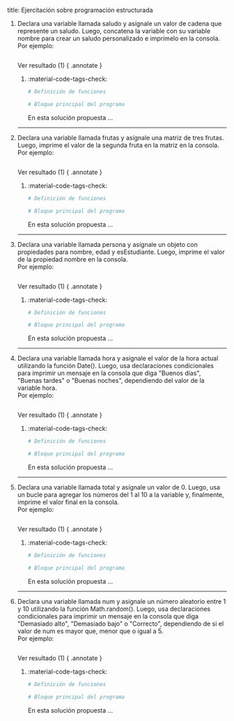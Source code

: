 title: Ejercitación sobre programación estructurada

1. Declara una variable llamada saludo y asígnale un valor de cadena que represente un saludo. Luego, concatena la variable con su variable nombre para crear un saludo personalizado e imprímelo en la consola.  
Por ejemplo:

    ``` title="Terminal (Entrada/Salida)"
    
    ```

    Ver resultado (1)
    { .annotate }

    1. :material-code-tags-check:  

        ``` py title="Python"
        # Definición de funciones
        
        # Bloque principal del programa
        
        ```

        En esta solución propuesta ...

    ---

1. Declara una variable llamada frutas y asígnale una matriz de tres frutas. Luego, imprime el valor de la segunda fruta en la matriz en la consola.  
Por ejemplo:

    ``` title="Terminal (Entrada/Salida)"
    
    ```

    Ver resultado (1)
    { .annotate }

    1. :material-code-tags-check:  

        ``` py title="Python"
        # Definición de funciones
        
        # Bloque principal del programa
        
        ```

        En esta solución propuesta ...

    ---

1. Declara una variable llamada persona y asígnale un objeto con propiedades para nombre, edad y esEstudiante. Luego, imprime el valor de la propiedad nombre en la consola.  
Por ejemplo:

    ``` title="Terminal (Entrada/Salida)"
    
    ```

    Ver resultado (1)
    { .annotate }

    1. :material-code-tags-check:  

        ``` py title="Python"
        # Definición de funciones
        
        # Bloque principal del programa
        
        ```

        En esta solución propuesta ...

    ---

1. Declara una variable llamada hora y asígnale el valor de la hora actual utilizando la función Date(). Luego, usa declaraciones condicionales para imprimir un mensaje en la consola que diga "Buenos días", "Buenas tardes" o "Buenas noches", dependiendo del valor de la variable hora.  
Por ejemplo:

    ``` title="Terminal (Entrada/Salida)"
    
    ```

    Ver resultado (1)
    { .annotate }

    1. :material-code-tags-check:  

        ``` py title="Python"
        # Definición de funciones
        
        # Bloque principal del programa
        
        ```

        En esta solución propuesta ...

    ---


1. Declara una variable llamada total y asígnale un valor de 0. Luego, usa un bucle para agregar los números del 1 al 10 a la variable y, finalmente, imprime el valor final en la consola.  
Por ejemplo:

    ``` title="Terminal (Entrada/Salida)"
    
    ```

    Ver resultado (1)
    { .annotate }

    1. :material-code-tags-check:  

        ``` py title="Python"
        # Definición de funciones
        
        # Bloque principal del programa
        
        ```

        En esta solución propuesta ...

    ---

1. Declara una variable llamada num y asígnale un número aleatorio entre 1 y 10 utilizando la función Math.random(). Luego, usa declaraciones condicionales para imprimir un mensaje en la consola que diga "Demasiado alto", "Demasiado bajo" o "Correcto", dependiendo de si el valor de num es mayor que, menor que o igual a 5.  
Por ejemplo:

    ``` title="Terminal (Entrada/Salida)"
    
    ```

    Ver resultado (1)
    { .annotate }

    1. :material-code-tags-check:  

        ``` py title="Python"
        # Definición de funciones
        
        # Bloque principal del programa
        
        ```

        En esta solución propuesta ...

